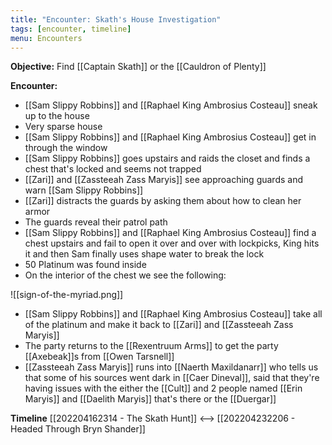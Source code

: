```yaml
---
title: "Encounter: Skath's House Investigation"
tags: [encounter, timeline]
menu: Encounters
---
```

**Objective:** Find [[Captain Skath]] or the [[Cauldron of Plenty]]

**Encounter:**
- [[Sam Slippy Robbins]] and [[Raphael King Ambrosius Costeau]] sneak up to the house
-  Very sparse house
-  [[Sam Slippy Robbins]] and [[Raphael King Ambrosius Costeau]] get in through the window
-  [[Sam Slippy Robbins]] goes upstairs and raids the closet and finds a chest that's locked and seems not trapped
-  [[Zari]] and [[Zassteeah Zass Maryis]] see approaching guards and warn [[Sam Slippy Robbins]]
-  [[Zari]] distracts the guards by asking them about how to clean her armor
-  The guards reveal their patrol path
-  [[Sam Slippy Robbins]] and [[Raphael King Ambrosius Costeau]] find a chest upstairs and fail to open it over and over with lockpicks, King hits it and then Sam finally uses shape water to break the lock
-  50 Platinum was found inside
-  On the interior of the chest we see the following:

![[sign-of-the-myriad.png]]

- [[Sam Slippy Robbins]] and [[Raphael King Ambrosius Costeau]] take all of the platinum and make it back to [[Zari]] and [[Zassteeah Zass Maryis]]
- The party returns to the [[Rexentruum Arms]] to get the party [[Axebeak]]s from [[Owen Tarsnell]]
- [[Zassteeah Zass Maryis]] runs into [[Naerth Maxildanarr]] who tells us that some of his sources went dark in [[Caer Dineval]], said that they're having issues with the either the [[Cult]] and 2 people named [[Erin Maryis]] and [[Daelith Maryis]] that's there or the [[Duergar]]

**Timeline**
 [[202204162314 - The Skath Hunt]] <--> [[202204232206 - Headed Through Bryn Shander]]
 
<span class='ob-timelines' data-date='1506-03-28-00' data-title="Skaths House Investigation"></span>